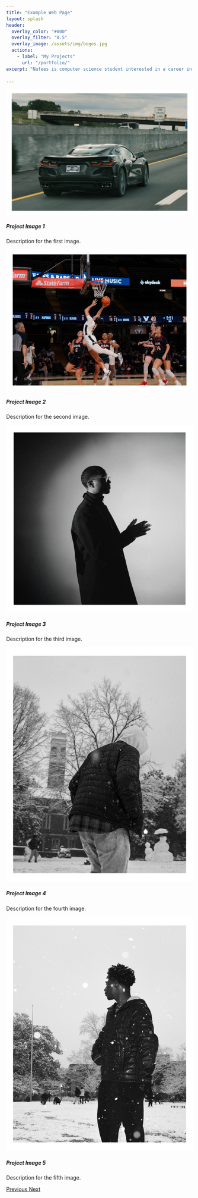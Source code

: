 ```yaml
---
title: "Example Web Page"
layout: splash
header:
  overlay_color: "#000"
  overlay_filter: "0.5"
  overlay_image: /assets/img/bogos.jpg
  actions:
    - label: "My Projects"
      url: "/portfolio/"
excerpt: "Nafees is computer science student interested in a career in the tech industry."

---
```


<div id="galleryCarousel" class="carousel slide" data-bs-ride="carousel">
  <div class="carousel-inner">
    <div class="carousel-item active">
      <img src="assets/img/IMG_4505.JPG" class="d-block w-100" alt="Project Image 1">
      <div class="carousel-caption d-none d-md-block">
        <h5>Project Image 1</h5>
        <p>Description for the first image.</p>
      </div>
    </div>
    <div class="carousel-item">
      <img src="assets/img/IMG_4499.JPG" class="d-block w-100" alt="Project Image 2">
      <div class="carousel-caption d-none d-md-block">
        <h5>Project Image 2</h5>
        <p>Description for the second image.</p>
      </div>
    </div>
    <div class="carousel-item">
      <img src="assets/img/IMG_4242.JPG" class="d-block w-100" alt="Project Image 3">
      <div class="carousel-caption d-none d-md-block">
        <h5>Project Image 3</h5>
        <p>Description for the third image.</p>
      </div>
    </div>
    <div class="carousel-item">
      <img src="assets/img/IMG_4399.JPG" class="d-block w-100" alt="Project Image 4">
      <div class="carousel-caption d-none d-md-block">
        <h5>Project Image 4</h5>
        <p>Description for the fourth image.</p>
      </div>
    </div>
    <div class="carousel-item">
      <img src="assets/img/IMG_4394.JPG" class="d-block w-100" alt="Project Image 5">
      <div class="carousel-caption d-none d-md-block">
        <h5>Project Image 5</h5>
        <p>Description for the fifth image.</p>
      </div>
    </div>
  </div>
  <a class="carousel-control-prev" href="#galleryCarousel" role="button" data-bs-slide="prev">
    <span class="carousel-control-prev-icon" aria-hidden="true"></span>
    <span class="visually-hidden">Previous</span>
  </a>
  <a class="carousel-control-next" href="#galleryCarousel" role="button" data-bs-slide="next">
    <span class="carousel-control-next-icon" aria-hidden="true"></span>
    <span class="visually-hidden">Next</span>
  </a>
</div>

